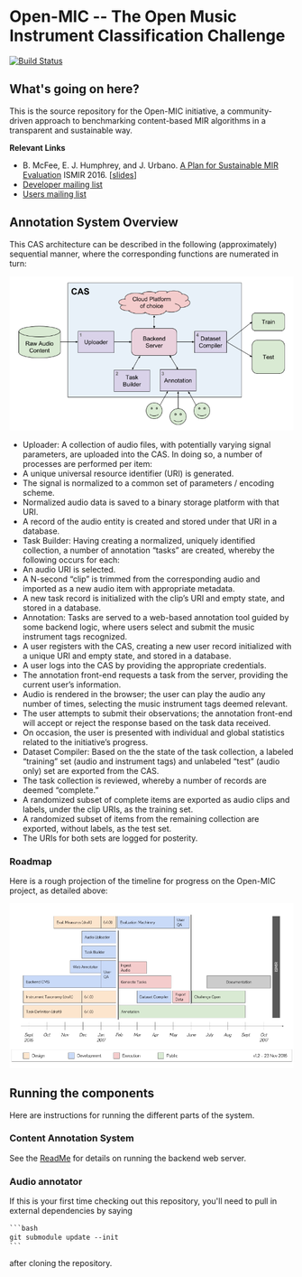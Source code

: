 # Open-MIC -- The Open Music Instrument Classification Challenge

[![Build Status](https://travis-ci.org/cosmir/open-mic.svg?branch=master)](https://travis-ci.org/cosmir/open-mic)

## What's going on here?

This is the source repository for the Open-MIC initiative, a community-driven approach to benchmarking content-based MIR algorithms in a transparent and sustainable way.

**Relevant Links**

- B. McFee, E. J. Humphrey, and J. Urbano. [A Plan for Sustainable MIR Evaluation](https://wp.nyu.edu/ismir2016/wp-content/uploads/sites/2294/2016/07/257_Paper.pdf) ISMIR 2016. [[slides](http://bmcfee.github.io/slides/ismir2016_eval.pdf)]
- [Developer mailing list](https://groups.google.com/forum/#!forum/open-mic-dev)
- [Users mailing list](https://groups.google.com/forum/#!forum/open-mic-users)

## Annotation System Overview

This CAS architecture can be described in the following (approximately) sequential manner, where the corresponding functions are numerated in turn:

![Content Annotation System Architecture](https://github.com/cosmir/open-mic/raw/master/docs/img/cas_architecture.png "Content Annotation System Architecture")

- Uploader: A collection of audio files, with potentially varying signal parameters, are uploaded into the CAS. In doing so, a number of processes are performed per item:
 - A unique universal resource identifier (URI) is generated.
 - The signal is normalized to a common set of parameters / encoding scheme.
 - Normalized audio data is saved to a binary storage platform with that URI.
 - A record of the audio entity is created and stored under that URI in a database.
- Task Builder: Having creating a normalized, uniquely identified collection, a number of annotation “tasks” are created, whereby the following occurs for each:
 - An audio URI is selected.
 - A N-second “clip” is trimmed from the corresponding audio and imported as a new audio item with appropriate metadata.
 - A new task record is initialized with the clip’s URI and empty state, and stored in a database.
- Annotation: Tasks are served to a web-based annotation tool guided by some backend logic, where users select and submit the music instrument tags recognized.
 - A user registers with the CAS, creating a new user record initialized with a unique URI and empty state, and stored in a database.
 - A user logs into the CAS by providing the appropriate credentials.
 - The annotation front-end requests a task from the server, providing the current user’s information.
 - Audio is rendered in the browser; the user can play the audio any number of times, selecting the music instrument tags deemed relevant.
 - The user attempts to submit their observations; the annotation front-end will accept or reject the response based on the task data received.
 - On occasion, the user is presented with individual and global statistics related to the initiative’s progress.
- Dataset Compiler: Based on the the state of the task collection, a labeled “training” set (audio and instrument tags) and unlabeled “test” (audio only) set are exported from the CAS.
 - The task collection is reviewed, whereby a number of records are deemed “complete.”
 - A randomized subset of complete items are exported as audio clips and labels, under the clip URIs, as the training set.
 - A randomized subset of items from the remaining collection are exported, without labels, as the test set.
 - The URIs for both sets are logged for posterity.

### Roadmap

Here is a rough projection of the timeline for progress on the Open-MIC project, as detailed above:

![Open-MIC Roadmap - v1.2](https://github.com/cosmir/open-mic/raw/master/docs/img/roadmap.png "Open-MIC Roadmap - v1.2")

## Running the components

Here are instructions for running the different parts of the system.

### Content Annotation System

See the [ReadMe](https://github.com/cosmir/open-mic/blob/master/backend_server/README.md) for details on running the backend web server.

### Audio annotator

If this is your first time checking out this repository, you'll need to pull in external
dependencies by saying

    ```bash
    git submodule update --init
    ```

after cloning the repository.
